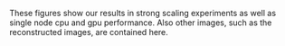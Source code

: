 These figures show our results in strong scaling experiments as well as single node cpu and gpu performance. Also other images, such as the reconstructed images, are contained here. 
